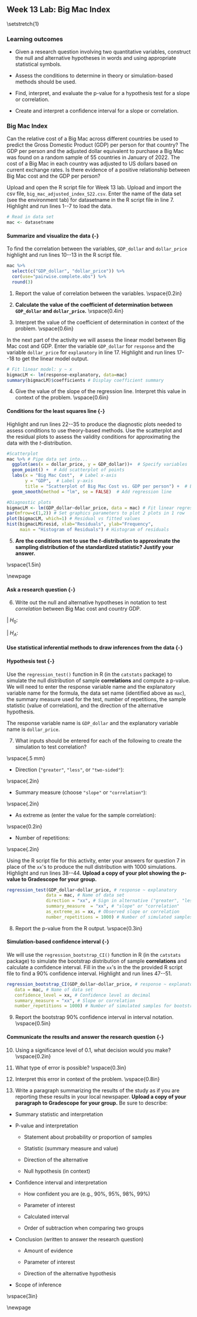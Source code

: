## Week 13 Lab: Big Mac Index

\setstretch{1}

### Learning outcomes

* Given a research question involving two quantitative variables, construct the null and alternative hypotheses
  in words and using appropriate statistical symbols.
  
* Assess the conditions to determine in theory or simulation-based methods should be used.

* Find, interpret, and evaluate the p-value for a hypothesis test for a slope or correlation.

* Create and interpret a confidence interval for a slope or correlation.


### Big Mac Index

Can the relative cost of a Big Mac across different countries be used to predict the Gross Domestic Product (GDP) per person for that country?  The GDP per person and the adjusted dollar equivalent to purchase a Big Mac was found on a random sample of 55 countries in January of 2022.  The cost of a Big Mac in each country was adjusted to US dollars based on current exchange rates.  Is there evidence of a positive relationship between Big Mac cost and the GDP per person?

Upload and open the R script file for Week 13 lab. Upload and import the csv file, `big_mac_adjusted_index_S22.csv`. Enter the name of the data set (see the environment tab) for datasetname in the R script file in line 7. Highlight and run lines 1--7 to load the data.


```r
# Read in data set 
mac <- datasetname
```

#### Summarize and visualize the data {-} 

To find the correlation between the variables, `GDP_dollar` and `dollar_price` highlight and run lines 10--13 in the R script file.


```r
mac %>% 
  select(c("GDP_dollar", "dollar_price")) %>%
  cor(use="pairwise.complete.obs") %>%
  round(3)
```

1.  Report the value of correlation between the variables. 
\vspace{0.2in}

2. **Calculate the value of the coefficient of determination between `GDP_dollar` and `dollar_price`.** 
\vspace{0.4in}

3. Interpret the value of the coefficient of determination in context of the problem.
\vspace{0.6in}

In the next part of the activity we will assess the linear model between Big Mac cost and GDP.  Enter the variable `GDP_dollar` for `response` and the variable `dollar_price` for `explanatory` in line 17.  Highlight and run lines 17--18 to get the linear model output. 


```r
# Fit linear model: y ~ x
bigmacLM <- lm(response~explanatory, data=mac)
summary(bigmacLM)$coefficients # Display coefficient summary
```

4. Give the value of the slope of the regression line.  Interpret this value in context of the problem.
\vspace{0.6in}

#### Conditions for the least squares line {-}

Highlight and run lines 22--35 to produce the diagnostic plots needed to assess conditions to use theory-based methods.  Use the scatterplot and the residual plots to assess the validity conditions for approximating the data with the $t$-distribution.


```r
#Scatterplot
mac %>% # Pipe data set into...
  ggplot(aes(x = dollar_price, y = GDP_dollar))+  # Specify variables
  geom_point() +  # Add scatterplot of points
  labs(x = "Big Mac Cost",  # Label x-axis
       y = "GDP",  # Label y-axis
       title = "Scatterplot of Big Mac Cost vs. GDP per person") +  # Be sure to tile your plots
  geom_smooth(method = "lm", se = FALSE)  # Add regression line

#Diagnostic plots
bigmacLM <- lm(GDP_dollar~dollar_price, data = mac) # Fit linear regression model
par(mfrow=c(1,2)) # Set graphics parameters to plot 2 plots in 1 row
plot(bigmacLM, which=1) # Residual vs fitted values
hist(bigmacLM$resid, xlab="Residuals", ylab="Frequency",
     main = "Histogram of Residuals") # Histogram of residuals
```

5. **Are the conditions met to use the $t$-distribution to approximate the sampling distribution of the standardized statistic? Justify your answer.**

\vspace{1.5in}


\newpage

#### Ask a research question {-}

6. Write out the null and alternative hypotheses in notation to test *correlation* between Big Mac cost and country GDP.

|    $H_0:$

|    $H_A:$

#### Use statistical inferential methods to draw inferences from the data {-}

#### Hypothesis test {-}

Use the `regression_test()` function in R (in the `catstats` package) to simulate the null distribution of sample **correlations** and compute a p-value.  We will need to enter the response variable name and the explanatory variable name for the formula, the data set name (identified above as `mac`), the summary measure used for the test, number of repetitions, the sample statistic (value of correlation), and the direction of the alternative hypothesis.

The response variable name is `GDP_dollar` and the explanatory variable name is `dollar_price`.

7. What inputs should be entered for each of the following to create the simulation to test correlation?

\vspace{.5 mm}

* Direction (`"greater"`, `"less"`, or `"two-sided"`):

\vspace{.2in}

* Summary measure (choose `"slope"` or `"correlation"`):

\vspace{.2in}
* As extreme as (enter the value for the sample correlation):

\vspace{0.2in}

* Number of repetitions:
    
\vspace{.2in}

Using the R script file for this activity, enter your answers for question 7 in place of the `xx`'s to produce the null distribution with 1000 simulations.  Highlight and run lines 38--44. **Upload a copy of your plot showing the p-value to Gradescope for your group.**


```r
regression_test(GDP_dollar~dollar_price, # response ~ explanatory
               data = mac, # Name of data set
               direction = "xx", # Sign in alternative ("greater", "less", "two-sided")
               summary_measure  = "xx", # "slope" or "correlation"
               as_extreme_as = xx, # Observed slope or correlation
               number_repetitions = 1000) # Number of simulated samples for null distribution
```

8.  Report the p-value from the R output. 
\vspace{0.3in}

#### Simulation-based confidence interval {-}

We will use the `regression_bootstrap_CI()` function in R (in the `catstats` package) to simulate the bootstrap distribution of sample **correlations** and calculate a confidence interval. Fill in the `xx`'s in the the provided R script file to find a 90\% confidence interval. Highlight and run lines 47--51. 


```r
regression_bootstrap_CI(GDP_dollar~dollar_price, # response ~ explanatory
   data = mac, # Name of data set
   confidence_level = xx, # Confidence level as decimal
   summary_measure = "xx", # Slope or correlation
   number_repetitions = 1000) # Number of simulated samples for bootstrap distribution
```
9.  Report the bootstrap 90\% confidence interval in interval notation.  
\vspace{0.5in}

#### Communicate the results and answer the research question {-}

10. Using a significance level of 0.1, what decision would you make?
\vspace{0.2in}

11. What type of error is possible?
\vspace{0.3in}

12. Interpret this error in context of the problem.
\vspace{0.8in}

13. Write a paragraph summarizing the results of the study as if you are reporting these results in your local newspaper.  **Upload a copy of your paragraph to Gradescope for your group.**  Be sure to describe:

* Summary statistic and interpretation

* P-value and interpretation

    * Statement about probability or proportion of samples
    
    * Statistic (summary measure and value)
    
    * Direction of the alternative 
    
    * Null hypothesis (in context) 


* Confidence interval and interpretation

    * How confident you are (e.g., 90%, 95%, 98%, 99%)
    
    * Parameter of interest
    
    * Calculated interval
    
    * Order of subtraction when comparing two groups


* Conclusion (written to answer the research question)

    * Amount of evidence
    
    * Parameter of interest 
    
    * Direction of the alternative hypothesis


* Scope of inference

\vspace{3in}

\newpage
